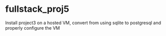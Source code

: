 # fullstack_proj5
Install project3 on a hosted VM, convert from using sqlite to postgresql and properly configure the VM
